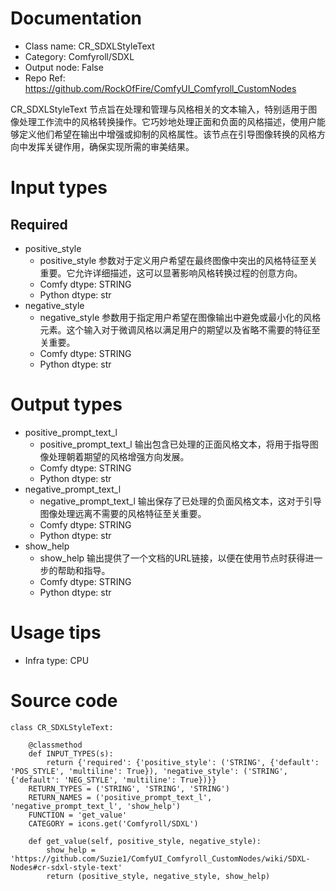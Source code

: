 # Documentation
- Class name: CR_SDXLStyleText
- Category: Comfyroll/SDXL
- Output node: False
- Repo Ref: https://github.com/RockOfFire/ComfyUI_Comfyroll_CustomNodes

CR_SDXLStyleText 节点旨在处理和管理与风格相关的文本输入，特别适用于图像处理工作流中的风格转换操作。它巧妙地处理正面和负面的风格描述，使用户能够定义他们希望在输出中增强或抑制的风格属性。该节点在引导图像转换的风格方向中发挥关键作用，确保实现所需的审美结果。

# Input types
## Required
- positive_style
    - positive_style 参数对于定义用户希望在最终图像中突出的风格特征至关重要。它允许详细描述，这可以显著影响风格转换过程的创意方向。
    - Comfy dtype: STRING
    - Python dtype: str
- negative_style
    - negative_style 参数用于指定用户希望在图像输出中避免或最小化的风格元素。这个输入对于微调风格以满足用户的期望以及省略不需要的特征至关重要。
    - Comfy dtype: STRING
    - Python dtype: str

# Output types
- positive_prompt_text_l
    - positive_prompt_text_l 输出包含已处理的正面风格文本，将用于指导图像处理朝着期望的风格增强方向发展。
    - Comfy dtype: STRING
    - Python dtype: str
- negative_prompt_text_l
    - negative_prompt_text_l 输出保存了已处理的负面风格文本，这对于引导图像处理远离不需要的风格特征至关重要。
    - Comfy dtype: STRING
    - Python dtype: str
- show_help
    - show_help 输出提供了一个文档的URL链接，以便在使用节点时获得进一步的帮助和指导。
    - Comfy dtype: STRING
    - Python dtype: str

# Usage tips
- Infra type: CPU

# Source code
```
class CR_SDXLStyleText:

    @classmethod
    def INPUT_TYPES(s):
        return {'required': {'positive_style': ('STRING', {'default': 'POS_STYLE', 'multiline': True}), 'negative_style': ('STRING', {'default': 'NEG_STYLE', 'multiline': True})}}
    RETURN_TYPES = ('STRING', 'STRING', 'STRING')
    RETURN_NAMES = ('positive_prompt_text_l', 'negative_prompt_text_l', 'show_help')
    FUNCTION = 'get_value'
    CATEGORY = icons.get('Comfyroll/SDXL')

    def get_value(self, positive_style, negative_style):
        show_help = 'https://github.com/Suzie1/ComfyUI_Comfyroll_CustomNodes/wiki/SDXL-Nodes#cr-sdxl-style-text'
        return (positive_style, negative_style, show_help)
```
